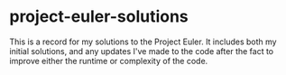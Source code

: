 # project-euler-solutions
This is a record for my solutions to the Project Euler. It includes both my initial solutions, and any updates I've made to the code after the fact to improve either the runtime or complexity of the code.
